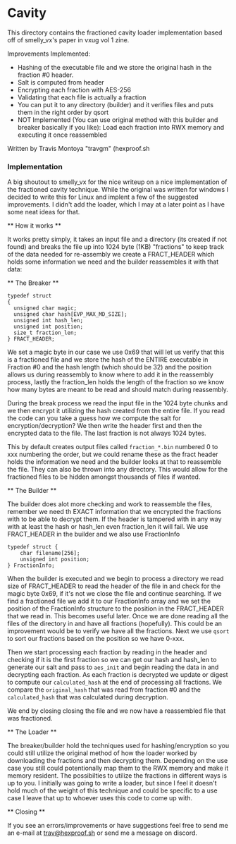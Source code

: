 Cavity
===============
This directory contains the fractioned cavity loader implementation based off of smelly_vx's paper in
vxug vol 1 zine. 

Improvements Implemented:
- Hashing of the executable file and we store the original hash in the fraction #0 header.
- Salt is computed from header
- Encrypting each fraction with AES-256
- Validating that each file is actually a fraction
- You can put it to any directory (builder) and it verifies files and puts them in the right order by qsort
- NOT Implemented (You can use original method with this builder and breaker basically if you like): Load each fraction into RWX memory and executing it once reassembled

Written by Travis Montoya "travgm" (hexproof.sh

### Implementation

A big shoutout to smelly_vx for the nice writeup on a nice implementation of the fractioned cavity
technique. While the original was written for windows I decided to write this for Linux and implent
a few of the suggested improvements. I didn't add the loader, which I may at a later point as I have
some neat ideas for that.

** How it works **

It works pretty simply, it takes an input file and a directory (its created if not found) and breaks
the file up into 1024 byte (1KB) "fractions" to keep track of the data needed for re-assembly we create
a FRACT_HEADER which holds some information we need and the builder reassembles it with that data:


** The Breaker **

```
typedef struct
{ 
  unsigned char magic;
  unsigned char hash[EVP_MAX_MD_SIZE];
  unsigned int hash_len;
  unsigned int position;
  size_t fraction_len;
} FRACT_HEADER;
```

We set a magic byte in our case we use 0x69 that will let us verify that this is a fractioned file and
we store the hash of the ENTIRE executable in Fraction #0 and the hash length (which should be 32) and
the position allows us during reassembly to know where to add it in the reassembly process, lastly the
fraction_len holds the length of the fraction so we know how many bytes are meant to be read and should
match during reassembly.

During the break process we read the input file in the 1024 byte chunks and we then encrypt it utilizing
the hash created from the entire file. If you read the code can you take a guess how we compute the salt
for encryption/decryption? We then write the header first and then the encrypted data to the file. The
last fraction is not always 1024 bytes.

This by default creates output files called `fraction_*.bin` numbered 0 to xxx numbering the order, but
we could rename these as the fract header holds the information we need and the builder looks at that to
reassemble the file. They can also be thrown into any directory. This would allow for the fractioned files
to be hidden amongst thousands of files if wanted.

** The Builder **

The builder does alot more checking and work to reassemble the files, remember we need th EXACT information
that we encrypted the fractions with to be able to decrypt them. If the header is tampered with in any way
with at least the hash or hash_len even fraction_len it will fail. We use FRACT_HEADER in the builder and we
also use FractionInfo

```
typedef struct {
    char filename[256];
    unsigned int position;
} FractionInfo;
```

When the builder is executed and we begin to process a directory we read size of FRACT_HEADER to read the
header of the file in and check for the magic byte 0x69, if it's not we close the file and continue searching.
If we find a fractioned file we add it to our FractionInfo array and we set the position of the FractionInfo
structure to the position in the FRACT_HEADER that we read in. This becomes useful later. Once we are done reading
all the files of the directory in and have all fractions (hopefully). This could be an improvement would be to verify
we have all the fractions. Next we use `qsort` to sort our fractions based on the position so we have 0-xxx.

Then we start processing each fraction by reading in the header and checking if it is the first fraction so we can
get our hash and hash_len to generate our salt and pass to `aes_init` and begin reading the data in and decrypting
each fraction. As each fraction is decrypted we update or digest to compute our `calculated_hash` at the end of 
processing all fractions. We compare the `original_hash` that was read from fraction #0 and the `calculated_hash` that
was calculated during decryption.

We end by closing closing the file and we now have a reassembled file that was fractioned.

** The Loader **

The breaker/builder hold the techniques used for hashing/encryption so you could still utilize the original method of
how the loader worked by downloading the fractions and then decrypting them. Depending on the use case you still could
potentionally map them to the RWX memory and make it memory resident. The possibilties to utilize the fractions in
different ways is up to you. I initially was going to write a loader, but since I feel it doesn't hold much of the weight
of this technique and could be specific to a use case I leave that up to whoever uses this code to come up with.

** Closing **

If you see an errors/improvements or have suggestions feel free to send me an e-mail at trav@hexproof.sh or send me a
message on discord.

